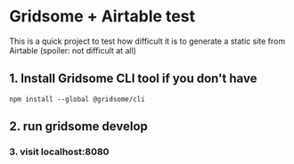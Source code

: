# Gridsome + Airtable test
This is a quick project to test how difficult it is to generate a static site from Airtable (spoiler: not difficult at all)

## 1. Install Gridsome CLI tool if you don't have

`npm install --global @gridsome/cli`

## 2. run gridsome develop

### 3. visit localhost:8080




